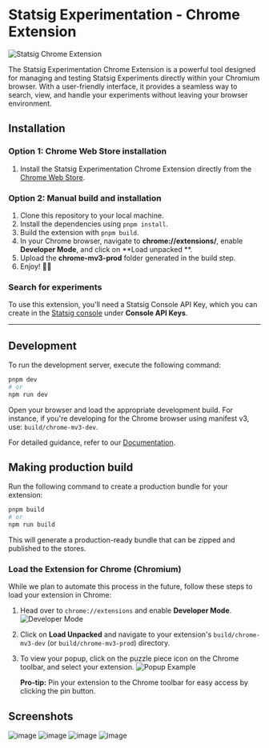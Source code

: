 # Statsig Experimentation - Chrome Extension

![Statsig Chrome Extension](https://github.com/aaron5670/statsig-browser-extension/assets/17295145/2e75d3f1-1ba3-4b07-9146-11c456edd1af)

The Statsig Experimentation Chrome Extension is a powerful tool designed for managing and testing Statsig Experiments
directly within your Chromium browser. With a user-friendly interface, it provides a seamless way to search, view, and
handle your experiments without leaving your browser environment.

## Installation

### Option 1: Chrome Web Store installation

1. Install the Statsig Experimentation Chrome Extension directly from
   the [Chrome Web Store](https://chrome.google.com/webstore/detail/statsig-features-and-expe/doialjibpidkdpdneplcnmkbdojpagdd/).

### Option 2: Manual build and installation

1. Clone this repository to your local machine.
2. Install the dependencies using `pnpm install`.
3. Build the extension with `pnpm build`.
4. In your Chrome browser, navigate to **chrome://extensions/**, enable **Developer Mode**, and click on **Load unpacked
   **.
5. Upload the **chrome-mv3-prod** folder generated in the build step.
6. Enjoy! 🙂🧪

### Search for experiments

To use this extension, you'll need a Statsig Console API Key, which you can create in
the [Statsig console](https://console.statsig.com/api_keys) under **Console API Keys**.

---

## Development

To run the development server, execute the following command:

```bash
pnpm dev
# or
npm run dev
```

Open your browser and load the appropriate development build. For instance, if you're developing for the Chrome browser
using manifest v3, use: `build/chrome-mv3-dev`.

For detailed guidance, refer to our [Documentation](https://docs.plasmo.com/).

## Making production build

Run the following command to create a production bundle for your extension:

```bash
pnpm build
# or
npm run build
```

This will generate a production-ready bundle that can be zipped and published to the stores.

### Load the Extension for Chrome (Chromium)

While we plan to automate this process in the future, follow these steps to load your extension in Chrome:

1. Head over to `chrome://extensions` and enable **Developer Mode**.
   ![Developer Mode](https://docs.plasmo.com/screenshots/developer_mode.png)

2. Click on **Load Unpacked** and navigate to your extension's `build/chrome-mv3-dev` (or `build/chrome-mv3-prod`)
   directory.

3. To view your popup, click on the puzzle piece icon on the Chrome toolbar, and select your extension.
   ![Popup Example](https://docs.plasmo.com/screenshots/popup_example.png)

   **Pro-tip:** Pin your extension to the Chrome toolbar for easy access by clicking the pin button.

## Screenshots

![image](https://github.com/aaron5670/statsig-browser-extension/assets/17295145/a6f89a77-562a-4313-bc1c-bd864cedb66e)
![image](https://github.com/aaron5670/statsig-browser-extension/assets/17295145/ceb10db9-e5d8-49e4-9122-b41ce8c21f97)
![image](https://github.com/aaron5670/statsig-browser-extension/assets/17295145/e772c8df-35e3-4659-b021-3c891f7c1360)
![image](https://github.com/aaron5670/statsig-browser-extension/assets/17295145/266e82c0-dcbd-4072-82d5-2bc4cd478803)
